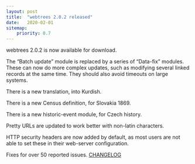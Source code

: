 ```yaml
---
layout: post
title:  "webtrees 2.0.2 released"
date:   2020-02-01
sitemap:
    priority: 0.7
---
```


webtrees 2.0.2 is now available for download.

The “Batch update” module is replaced by a series of “Data-fix” modules.
These can now do more complex updates, such as modifying several linked
records at the same time.  They should also avoid timeouts on large systems.

There is a new translation, into Kurdish.

There is a new Census definition, for Slovakia 1869.

There is a new historic-event module, for Czech history.

Pretty URLs are updated to work better with non-latin characters.

HTTP security headers are now added by default, as most users are not
able to set these in their web-server configuration.

Fixes for over 50 reported issues. [CHANGELOG](https://github.com/fisharebest/webtrees/compare/2.0.1...2.0.2)
